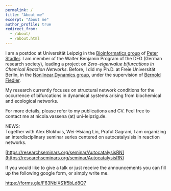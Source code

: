 ```yaml
---
permalink: /
title: "About me"
excerpt: "About me"
author_profile: true
redirect_from: 
  - /about/
  - /about.html
---
```


I am a postdoc at Universität Leipzig in the [Bioinformatics group](https://www.bioinf.uni-leipzig.de) of [Peter Stadler](https://www.bioinf.uni-leipzig.de/~studla/). I am member of the Walter Benjamin Program of the DFG (German research society), leading a project on *Zero-eigenvalue bifurcations in Chemical Reaction Networks*. Before, I did my Ph.D. at Freie Universität Berlin, in the [Nonlinear Dynamics group](http://dynamics.mi.fu-berlin.de), under the supervision of [Bernold Fiedler](http://dynamics.mi.fu-berlin.de/persons/fiedler.php). 

My research currently focuses on structural network conditions for the occurrence of bifurcations in dynamical systems arising from biochemical and ecological networks. 

For more details, please refer to my publications and CV. Feel free to contact me at nicola.vassena (at) uni-leipzig.de.  



NEWS:  
Together with Alex Blokhuis, Wei-Hsiang Lin, Praful Gagrani, I am organizing an interdisciplinary seminar series centered on autocatalysisis in reaction networks. 

[https://researchseminars.org/seminar/AutocatalysisRN](https://researchseminars.org/seminar/AutocatalysisRN)

If you would like to give a talk or just receive the announcements you can fill up the following google form, or simply write me.  

https://forms.gle/F63NbiXS1f5bLd8Q7



